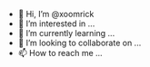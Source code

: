 - 👋 Hi, I’m @xoomrick
- 👀 I’m interested in ...
- 🌱 I’m currently learning ...
- 💞️ I’m looking to collaborate on ...
- 📫 How to reach me ...

<!---
xoomrick/xoomrick is a ✨ special ✨ repository because its `README.md` (this file) appears on your GitHub profile.
You can click the Preview link to take a look at your changes.
--->
